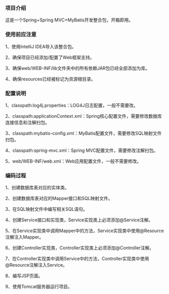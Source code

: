 ### 项目介绍

这是一个Spring+Spring MVC+MyBatis开发整合包，开箱即用。

### 使用前应注意

1、使用IntelliJ IDEA导入该整合包。

2、确保项目已经添加/配置了Web框架支持。

3、确保web/WEB-INF/lib文件夹中的所有依赖JAR包已经全部添加为库。

4、确保resources已经被标记为资源根目录。

### 配置说明

1、classpath:log4j.properties：LOG4J日志配置，一般不需要改。

2、classpath:applicationContext.xml：Spring核心配置文件，需要修改数据库连接信息和注解扫包。

3、classpath:mybatis-config.xml：MyBatis配置文件，需要修改SQL映射文件扫包。

4、classpath:spring-mvc.xml：Spring MVC配置文件，需要修改注解扫包。

5、web/WEB-INF/web.xml：Web应用配置文件，一般不需要修改。

### 编码过程

1、创建数据库表对应的实体类。

2、创建数据库表对应的Mapper接口和SQL映射文件。

3、在SQL映射文件中编写相关SQL语句。

4、创建Service接口和实现类，Service实现类上必须添加@Service注解。

5、在Service实现类中调用Mapper中的方法，Service实现类中使用@Resource注解注入Mapper。

6、创建Controller实现类，Controller实现类上必须添加@Controller注解。

7、在Controller实现类中调用Service中的方法，Controller实现类中使用@Resource注解注入Service。

8、编写JSP页面。

9、使用Tomcat服务器运行项目。
